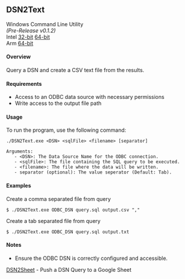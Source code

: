 ## DSN2Text

Windows Command Line Utility  
_(Pre-Release v0.1.2)_  
Intel [32-bit](https://github.com/coop-blake/DSN2Sheet/releases/download/v0.1.2/DSN2Text-dev-i686.exe) [64-bit](https://github.com/coop-blake/DSN2Sheet/releases/download/v0.1.2/DSN2Text-dev-i686.exes)  
Arm [64-bit](https://github.com/coop-blake/DSN2Sheet/releases/download/v0.1.2/DSN2Text-dev-aarch64.exes)

#### Overview

Query a DSN and create a CSV text file from the results.

#### Requirements

- Access to an ODBC data source with necessary permissions
- Write access to the output file path

#### Usage

To run the program, use the following command:

```
./DSN2Text.exe <DSN> <sqlFile> <filename> [separator]

Arguments:
   - <DSN>: The Data Source Name for the ODBC connection.
   - <sqlFile>: The file containing the SQL query to be executed.
   - <filename>: The file where the data will be written.
   - separator (optional): The value seperator (Default: Tab).
```

#### Examples

Create a comma separated file from query

```
$ ./DSN2Text.exe ODBC_DSN query.sql output.csv ","
```

Create a tab separated file from query

```
$ ./DSN2Text.exe ODBC_DSN query.sql output.txt
```

#### Notes

- Ensure the ODBC DSN is correctly configured and accessible.

[DSN2Sheet](dsn2Sheet.html) - Push a DSN Query to a Google Sheet
